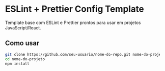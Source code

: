 # ESLint + Prettier Config Template

Template base com ESLint e Prettier prontos para usar em projetos JavaScript/React.

## Como usar

```bash
git clone https://github.com/seu-usuario/nome-do-repo.git nome-do-projeto
cd nome-do-projeto
npm install
